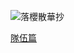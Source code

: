 ![落櫻散華抄](http://sk.wiki.1758play.com/images/b/b6/Mainpagepic.jpg)

[隊伍篇](https://github.com/AndyShiue/sakura/blob/master/battle.md#%E9%9A%8A%E4%BC%8D%E6%A6%82%E8%A6%BD)